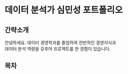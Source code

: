 # 데이터 분석가 심민성 포트폴리오 <br/>

## 간략소개 <br/>
안녕하세요. 데이터 경영학과를 졸업하여 전반적인 경영지식과 <br/>
데이터 분석 역량을 갖추어 프로젝트를 한 경험이 있습니다. <br/>


## 목차


